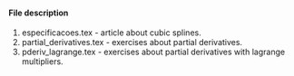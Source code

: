 #### File description
1. especificacoes.tex - article about cubic splines.
1. partial_derivatives.tex - exercises about partial derivatives.
1. pderiv_lagrange.tex - exercises about partial derivatives with lagrange multipliers.